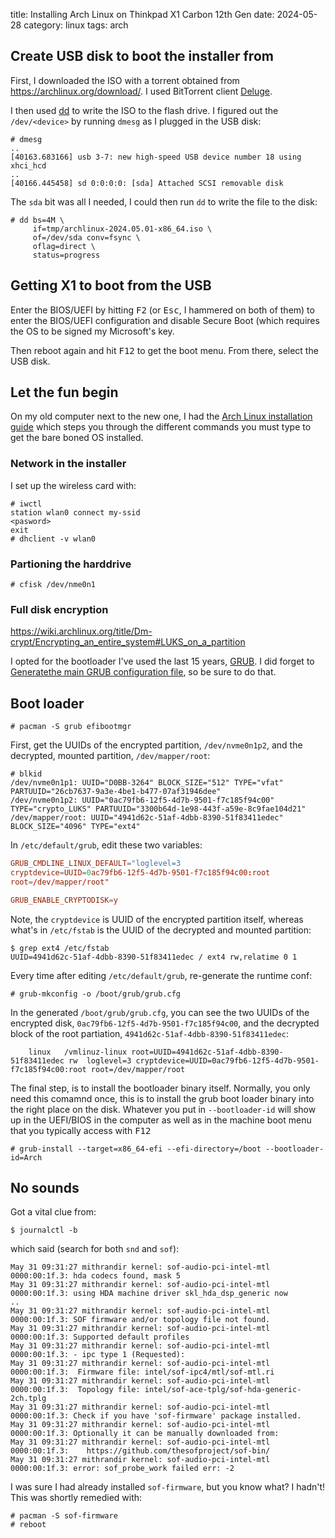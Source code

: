 title: Installing Arch Linux on Thinkpad X1 Carbon 12th Gen
date: 2024-05-28
category: linux
tags: arch

## Create USB disk to boot the installer from

First, I downloaded the ISO with a torrent obtained from
https://archlinux.org/download/. I used BitTorrent client
[Deluge](https://deluge-torrent.org/).

I then used [dd](https://man7.org/linux/man-pages/man1/dd.1.html) to
write the ISO to the flash drive. I figured out the `/dev/<device>` by
running `dmesg` as I plugged in the USB disk:

```text
# dmesg
..
[40163.683166] usb 3-7: new high-speed USB device number 18 using xhci_hcd
..
[40166.445458] sd 0:0:0:0: [sda] Attached SCSI removable disk
```

The `sda` bit was all I needed, I could then run `dd` to write the
file to the disk:

```text
# dd bs=4M \
     if=tmp/archlinux-2024.05.01-x86_64.iso \
     of=/dev/sda conv=fsync \
     oflag=direct \
     status=progress
```

## Getting X1 to boot from the USB

Enter the BIOS/UEFI by hitting <kbd>F2</kbd> (or <kbd>Esc</kbd>, I
hammered on both of them) to enter the BIOS/UEFI configuration and
disable Secure Boot (which requires the OS to be signed my Microsoft's
key.

Then reboot again and hit <kbd>F12</kbd> to get the boot menu. From
there, select the USB disk.

## Let the fun begin

On my old computer next to the new one, I had the [Arch Linux
installation
guide](https://wiki.archlinux.org/title/Installation_guide) which
steps you through the different commands you must type to get the bare
boned OS installed.

### Network in the installer
I set up the wireless card with:
```text
# iwctl
station wlan0 connect my-ssid
<pasword>
exit
# dhclient -v wlan0
```

### Partioning the harddrive

```text
# cfisk /dev/nme0n1
```

### Full disk encryption

https://wiki.archlinux.org/title/Dm-crypt/Encrypting_an_entire_system#LUKS_on_a_partition

I opted for the bootloader I've used the last 15 years,
[GRUB](https://wiki.archlinux.org/title/GRUB). I did forget to
[Generatethe main GRUB configuration
file](https://wiki.archlinux.org/title/GRUB#Generate_the_main_configuration_file),
so be sure to do that.

## Boot loader

```text
# pacman -S grub efibootmgr
```

First, get the UUIDs of the encrypted partition, `/dev/nvme0n1p2`, and
the decrypted, mounted partition, `/dev/mapper/root`:

```
# blkid
/dev/nvme0n1p1: UUID="D0BB-3264" BLOCK_SIZE="512" TYPE="vfat" PARTUUID="26cb7637-9a3e-4be1-b477-07af31946dee"
/dev/nvme0n1p2: UUID="0ac79fb6-12f5-4d7b-9501-f7c185f94c00" TYPE="crypto_LUKS" PARTUUID="3300b64d-1e98-443f-a59e-8c9fae104d21"
/dev/mapper/root: UUID="4941d62c-51af-4dbb-8390-51f83411edec" BLOCK_SIZE="4096" TYPE="ext4"

```

In `/etc/default/grub`, edit these two variables:
```conf
GRUB_CMDLINE_LINUX_DEFAULT="loglevel=3
cryptdevice=UUID=0ac79fb6-12f5-4d7b-9501-f7c185f94c00:root
root=/dev/mapper/root"

GRUB_ENABLE_CRYPTODISK=y
```
Note, the `cryptdevice` is UUID of the encrypted partition itself, whereas what's in `/etc/fstab` is the UUID of the decrypted and mounted partition:
```
$ grep ext4 /etc/fstab
UUID=4941d62c-51af-4dbb-8390-51f83411edec / ext4 rw,relatime 0 1
```

Every time after editing `/etc/default/grub`, re-generate the runtime conf:
```text
# grub-mkconfig -o /boot/grub/grub.cfg
```

In the generated `/boot/grub/grub.cfg`, you can see the two UUIDs of the encrypted disk, `0ac79fb6-12f5-4d7b-9501-f7c185f94c00`, and the decrypted block of the root partiation, `4941d62c-51af-4dbb-8390-51f83411edec`:

```
	linux	/vmlinuz-linux root=UUID=4941d62c-51af-4dbb-8390-51f83411edec rw  loglevel=3 cryptdevice=UUID=0ac79fb6-12f5-4d7b-9501-f7c185f94c00:root root=/dev/mapper/root
```

The final step, is to install the bootloader binary itself.  Normally,
you only need this comamnd once, this is to install the grub boot
loader binary into the right place on the disk. Whatever you put in
`--bootloader-id` will show up in the UEFI/BIOS in the computer as
well as in the machine boot menu that you typically access with
<kbd>F12</kbd>

```text
# grub-install --target=x86_64-efi --efi-directory=/boot --bootloader-id=Arch
```

## No sounds

Got a vital clue from:
```
$ journalctl -b
```

which said (search for both `snd` and `sof`):
```
May 31 09:31:27 mithrandir kernel: sof-audio-pci-intel-mtl 0000:00:1f.3: hda codecs found, mask 5
May 31 09:31:27 mithrandir kernel: sof-audio-pci-intel-mtl 0000:00:1f.3: using HDA machine driver skl_hda_dsp_generic now
..
May 31 09:31:27 mithrandir kernel: sof-audio-pci-intel-mtl 0000:00:1f.3: SOF firmware and/or topology file not found.
May 31 09:31:27 mithrandir kernel: sof-audio-pci-intel-mtl 0000:00:1f.3: Supported default profiles
May 31 09:31:27 mithrandir kernel: sof-audio-pci-intel-mtl 0000:00:1f.3: - ipc type 1 (Requested):
May 31 09:31:27 mithrandir kernel: sof-audio-pci-intel-mtl 0000:00:1f.3:  Firmware file: intel/sof-ipc4/mtl/sof-mtl.ri
May 31 09:31:27 mithrandir kernel: sof-audio-pci-intel-mtl 0000:00:1f.3:  Topology file: intel/sof-ace-tplg/sof-hda-generic-2ch.tplg
May 31 09:31:27 mithrandir kernel: sof-audio-pci-intel-mtl 0000:00:1f.3: Check if you have 'sof-firmware' package installed.
May 31 09:31:27 mithrandir kernel: sof-audio-pci-intel-mtl 0000:00:1f.3: Optionally it can be manually downloaded from:
May 31 09:31:27 mithrandir kernel: sof-audio-pci-intel-mtl 0000:00:1f.3:    https://github.com/thesofproject/sof-bin/
May 31 09:31:27 mithrandir kernel: sof-audio-pci-intel-mtl 0000:00:1f.3: error: sof_probe_work failed err: -2
```

I was sure I had already installed `sof-firmware`, but you know what?
I hadn't! This was shortly remedied with:

```
# pacman -S sof-firmware
# reboot
```
